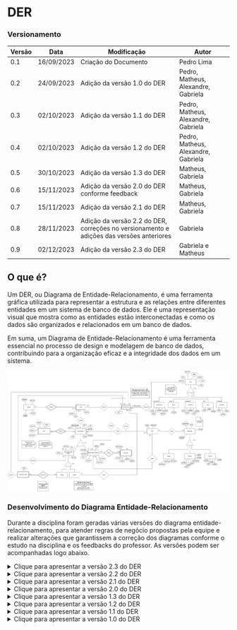 # DER

### Versionamento

| Versão | Data       | Modificação                                                                              | Autor                               |
| ------ | ---------- | ---------------------------------------------------------------------------------------- | ----------------------------------- |
| 0.1    | 16/09/2023 | Criação do Documento                                                                     | Pedro Lima                          |
| 0.2    | 24/09/2023 | Adição da versão 1.0 do DER                                                              | Pedro, Matheus, Alexandre, Gabriela |
| 0.3    | 02/10/2023 | Adição da versão 1.1 do DER                                                              | Pedro, Matheus, Alexandre, Gabriela |
| 0.4    | 02/10/2023 | Adição da versão 1.2 do DER                                                              | Pedro, Matheus, Alexandre, Gabriela |
| 0.5    | 30/10/2023 | Adição da versão 1.3 do DER                                                              | Matheus, Gabriela                   |
| 0.6    | 15/11/2023 | Adição da versão 2.0 do DER conforme feedback                                            | Matheus, Gabriela                   |
| 0.7    | 15/11/2023 | Adição da versão 2.1 do DER                                                              | Matheus, Gabriela                   |
| 0.8    | 28/11/2023 | Adição da versão 2.2 do DER, correções no versionamento e adições das versões anteriores | Gabriela                            |
| 0.9    | 02/12/2023 | Adição da versão 2.3 do DER | Gabriela e Matheus|


## O que é?

Um DER, ou Diagrama de Entidade-Relacionamento, é uma ferramenta gráfica utilizada para representar a estrutura e as relações entre diferentes entidades em um sistema de banco de dados. Ele é uma representação visual que mostra como as entidades estão interconectadas e como os dados são organizados e relacionados em um banco de dados.

Em suma, um Diagrama de Entidade-Relacionamento é uma ferramenta essencial no processo de design e modelagem de banco de dados, contribuindo para a organização eficaz e a integridade dos dados em um sistema.

![DER v2.3](./assets/DERv/DERv2.3.png)

### Desenvolvimento do Diagrama Entidade-Relacionamento

Durante a disciplina foram geradas várias versões do diagrama entidade-relacionamento, para atender regras de negócio propostas pela equipe e realizar alterações que garantissem a correção dos diagramas conforme o estudo na disciplina e os feedbacks do professor. As versões podem ser acompanhadas logo abaixo.

<details>
<summary>Clique para apresentar a versão 2.3 do DER</summary>

### DER v2.3

Documentar alteracoes aqui.

![DER v2.3](./assets/DERv/DERv2.3.png)

</details>

<details>
<summary>Clique para apresentar a versão 2.2 do DER</summary>

### DER v2.2

Documentar alteracoes aqui.

![DER v2.2](./assets/DERv/DERv2.2.png)

</details>

<details>

<summary>Clique para apresentar a versão 2.1 do DER</summary>

### DER v2.1

Documentar alteracoes aqui.

![DER v2.1](./assets/DERv/DERv2.1.png)

</details>

<details>

<summary>Clique para apresentar a versão 2.0 do DER</summary>

### DER v2.0

Documentar alteracoes aqui.

![DER v2.0](./assets/DERv/DERv2.0.png)

</details>

<details>

<summary>Clique para apresentar a versão 1.3 do DER</summary>

### DER v1.3

Documentar alteracoes aqui.

![DER v1.3](./assets/DERv/DERv1.3.png)

</details>

<details>

<summary>Clique para apresentar a versão 1.2 do DER</summary>

### DER v1.2

Documentar alteracoes aqui.

![DER v1.2](./assets/DERv/DERv1.2.png)

</details>

<details>

<summary>Clique para apresentar a versão 1.1 do DER</summary>

### DER v1.1

Documentar alteracoes aqui.

![DER v1.1](./assets/DERv/DERv1.1.png)

</details>

<details>

<summary>Clique para apresentar a versão 1.0 do DER</summary>

### DER v1.0

Documentar alteracoes aqui.

![DER v1.0](./assets/DERv/DERv1.0.png)

</details>



